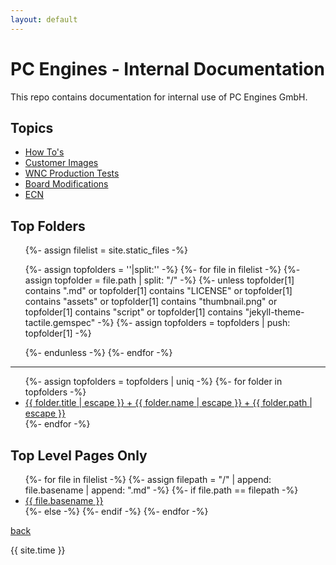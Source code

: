 ```yaml
---
layout: default
---
```

# PC Engines - Internal Documentation

This repo contains documentation for internal use of PC Engines GmbH.

## Topics 

*   [How To's](./how_to/index.html)
*   [Customer Images](./customers/index.html)
*   [WNC Production Tests](./wnc/index.html)
*   [Board Modifications](./board_mods/index.html)
*   [ECN](./ecn/index.html)

## Top Folders 

<ul>
{%- assign filelist = site.static_files -%}

{%- assign topfolders = ''|split:'' -%}
{%- for file in filelist -%}
  {%- assign topfolder = file.path | split: "/" -%}
  {%- unless topfolder[1] contains ".md" or topfolder[1] contains "LICENSE" or topfolder[1] contains "assets" or topfolder[1] contains "thumbnail.png" or topfolder[1] contains "script" or topfolder[1] contains "jekyll-theme-tactile.gemspec" -%}
  {%- assign topfolders = topfolders | push: topfolder[1] -%}
   <!-- <li>{{ topfolder }} :: {{ topfolder[1] }}</li> -->
  {%- endunless -%}
{%- endfor -%}
</ul>
<hr>
<ul>
{%- assign topfolders = topfolders | uniq -%}
{%- for folder in topfolders -%}
  <li><a class="page-link" href="{{ "./" | append: folder }}">{{ folder.title | escape }} + {{ folder.name | escape }} + {{ folder.path | escape }}</a></li>
{%- endfor -%}
</ul>


## Top Level Pages Only


<ul>
{%- for file in filelist -%}
  {%- assign filepath = "/" | append: file.basename | append: ".md" -%}
  {%- if file.path == filepath -%}
    <li><a href="{{ site.baseurl }}/{{ file.basename | append: '.html' }}">{{ file.basename }}</a></li>
  {%- else -%}
    <!-- <li>{{ file.path }} != {{ filepath }}<a href="{{ site.baseurl }}/{{ file.basename | append: '.html' }}">{{ file.basename }}</a></li> -->
  {%- endif -%}
{%- endfor -%}
</ul>

<!-- 
## Pages in Sub-Folders 

<ul>
{%- assign default_paths = site.static_files | map: "path" -%}
{%- assign default_paths = site.pages | map: "path" -%}
{%- assign page_paths = site.header_pages | default: default_paths -%}
{%- assign titles_size = site.pages | map: 'title' | join: '' | size -%}

{%- for path in page_paths -%}
  {%- assign my_page = site.pages | where: "path", path | first -%}
  {%- if my_page.title -%}
    <li><a class="page-link" href="{{ my_page.url | relative_url }}">{{ my_page.title | escape }}</a></li>
  {%- endif -%}
{%- endfor -%}
</ul>

 -->

 [back](../)


{{ site.time }}
